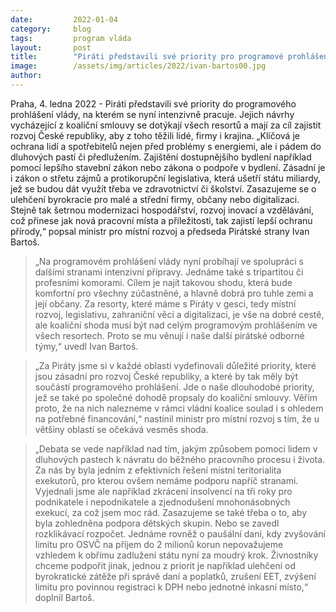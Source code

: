 ```yaml
---
date:         2022-01-04
category:     blog
tags:         program vláda
layout:       post
title:        "Piráti představili své priority pro programové prohlášení vlády. Chtějí dostupné bydlení, ochranu lidí před „šmejdy“ i dluhovými pastmi a získat pro občany miliardy pomocí chytrých trendů, digitalizace či omezení korupce"
image:        /assets/img/articles/2022/ivan-bartos00.jpg
author:       
---
```



Praha, 4. ledna 2022 - Piráti představili své priority do programového prohlášení vlády, na kterém se nyní intenzivně pracuje. Jejich návrhy vycházející z koaliční smlouvy se dotýkají všech resortů a mají za cíl zajistit rozvoj České republiky, aby z toho těžili lidé, firmy i krajina. „Klíčová je ochrana lidí a spotřebitelů nejen před problémy s energiemi, ale i pádem do dluhových pastí či předlužením. Zajištění dostupnějšího bydlení například pomocí lepšího stavební zákon nebo zákona o podpoře v bydlení. Zásadní je i zákon o střetu zájmů a protikorupční legislativa, která ušetří státu miliardy, jež se budou dát využít třeba ve zdravotnictví či školství. Zasazujeme se o ulehčení byrokracie pro malé a střední firmy, občany nebo digitalizaci. Stejně tak šetrnou modernizaci hospodářství, rozvoj inovací a vzdělávání, což přinese jak nová pracovní místa a příležitosti, tak zajistí lepší ochranu přírody,“ popsal ministr pro místní rozvoj a předseda Pirátské strany Ivan Bartoš.

> „Na programovém prohlášení vlády nyní probíhají ve spolupráci s dalšími stranami intenzivní přípravy. Jednáme také s tripartitou či profesními komorami. Cílem je najít takovou shodu, která bude komfortní pro všechny zúčastněné, a hlavně dobrá pro tuhle zemi a její občany. Za resorty, které máme s Piráty v gesci, tedy místní rozvoj, legislativu, zahraniční věci a digitalizaci, je vše na dobré cestě, ale koaliční shoda musí být nad celým programovým prohlášením ve všech resortech. Proto se mu věnují i naše další pirátské odborné týmy,“ uvedl Ivan Bartoš.

> „Za Piráty jsme si v každé oblasti vydefinovali důležité priority, které jsou zásadní pro rozvoj České republiky, a které by tak měly být součástí programového prohlášení. Jde o naše dlouhodobé priority, jež se také po společné dohodě propsaly do koaliční smlouvy. Věřím proto, že na nich nalezneme v rámci vládní koalice soulad i s ohledem na potřebné financování,“ nastínil ministr pro místní rozvoj s tím, že u většiny oblastí se očekává vesměs shoda.

> „Debata se vede například nad tím, jakým způsobem pomoci lidem v dluhových pastech k návratu do běžného pracovního procesu i života. Za nás by byla jedním z efektivních řešení místní teritorialita exekutorů, pro kterou ovšem nemáme podporu napříč stranami. Vyjednali jsme ale například zkrácení insolvencí na tři roky pro podnikatele i nepodnikatele a zjednodušení mnohonásobných exekucí, za což jsem moc rád. Zasazujeme se také třeba o to, aby byla zohledněna podpora dětských skupin. Nebo se zavedl rozklikávací rozpočet. Jednáme rovněž o paušální dani, kdy zvyšování limitu pro OSVČ na příjem do 2 milionů korun nepovažujeme vzhledem k obřímu zadlužení státu nyní za moudrý krok. Živnostníky chceme podpořit jinak, jednou z priorit je například ulehčení od byrokratické zátěže při správě daní a poplatků, zrušení EET, zvýšení limitu pro povinnou registraci k DPH nebo jednotné inkasní místo,“ doplnil Bartoš.
